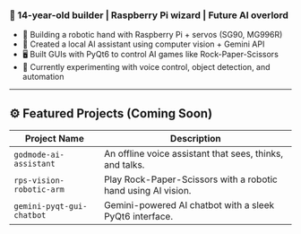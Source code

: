 

### 🧠 14-year-old builder | Raspberry Pi wizard | Future AI overlord

- 🦾 Building a robotic hand with Raspberry Pi + servos (SG90, MG996R)
- 🧠 Created a local AI assistant using computer vision + Gemini API
- 🖥️ Built GUIs with PyQt6 to control AI games like Rock-Paper-Scissors
- 🧪 Currently experimenting with voice control, object detection, and automation

---

## ⚙️ Featured Projects (Coming Soon)

| Project Name                 | Description |
|-----------------------------|-------------|
| `godmode-ai-assistant`      | An offline voice assistant that sees, thinks, and talks. |
| `rps-vision-robotic-arm`    | Play Rock-Paper-Scissors with a robotic hand using AI vision. |
| `gemini-pyqt-gui-chatbot`   | Gemini-powered AI chatbot with a sleek PyQt6 interface. |

